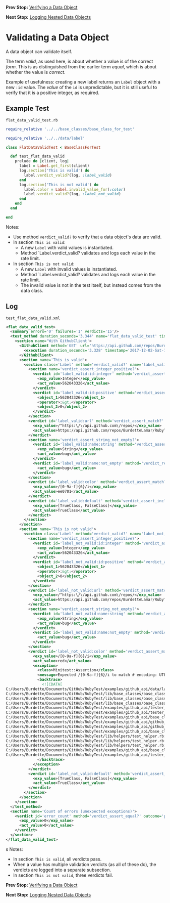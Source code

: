 <!--- GENERATED FILE, DO NOT EDIT --->
**Prev Stop:** [Verifying a Data Object](./FlatDataEqual.md#verifying-a-data-object)

**Next Stop:** [Logging Nested Data Objects](./NestedDataLog.md#logging-nested-data-objects)


# Validating a Data Object

A data object can validate itself.

The term _valid_, as used here, is about whether a value is of the correct _form_.  This is as distinguished from the earlier term _equal_, which is about whether the value is _correct_.

Example of usefulness:  creating a new label returns an `Label` object with a new `:id` value.  The _value_ of the `id` is unpredictable, but it is still useful to verify that it is a positive integer, as required.

## Example Test

<code>flat_data_valid_test.rb</code>
```ruby
require_relative '../../base_classes/base_class_for_test'

require_relative '../../data/label'

class FlatDataValidTest < BaseClassForTest

  def test_flat_data_valid
    prelude do |client, log|
      label = Label.get_first(client)
      log.section('This is valid') do
        label.verdict_valid?(log, :label_valid)
      end
      log.section('This is not valid') do
        label.color = Label.invalid_value_for(:color)
        label.verdict_valid?(log, :label_not_valid)
      end
    end
  end

end
```

Notes:

- Use method `verdict_valid?` to verify that a data object's data are valid.
- In section `This is valid`:
  - A new `Label` with valid values is instantiated.
  - Method `Label.verdict_valid? validates and logs each value in the rate limit.
- In section `This is not valid`:
  - A new `Label` with invalid values is instantiated.
  - Method `Label.verdict_valid? validates and logs each value in the rate limit.
  - The invalid value is not in the test itself, but instead comes from the data class.

## Log

<code>test_flat_data_valid.xml</code>
```xml
<flat_data_valid_test>
  <summary errors='0' failures='1' verdicts='15'/>
  <test_method duration_seconds='3.344' name='flat_data_valid_test' timestamp='2017-12-02-Sat-12.54.01.366'>
    <section name='With GithubClient'>
      <GithubClient method='GET' url='https://api.github.com/repos/BurdetteLamar/RubyTest/labels'>
        <execution duration_seconds='3.328' timestamp='2017-12-02-Sat-12.54.01.366'/>
      </GithubClient>
      <section name='This is valid'>
        <section class='Label' method='verdict_valid?' name='label_valid'>
          <section name='verdict_assert_integer_positive?'>
            <verdict id='label_valid:id:integer' method='verdict_assert_kind_of?' outcome='passed' volatile='false'>
              <exp_value>Integer</exp_value>
              <act_value>562043326</act_value>
            </verdict>
            <verdict id='label_valid:id:positive' method='verdict_assert_operator?' outcome='passed' volatile='false'>
              <object_1>562043326</object_1>
              <operator>:&gt;</operator>
              <object_2>0</object_2>
            </verdict>
          </section>
          <verdict id='label_valid:url' method='verdict_assert_match?' outcome='passed' volatile='false'>
            <exp_value>/^https:\/\/api.github.com\/repos/</exp_value>
            <act_value>https://api.github.com/repos/BurdetteLamar/RubyTest/labels/bug</act_value>
          </verdict>
          <section name='verdict_assert_string_not_empty?'>
            <verdict id='label_valid:name:string' method='verdict_assert_kind_of?' outcome='passed' volatile='false'>
              <exp_value>String</exp_value>
              <act_value>bug</act_value>
            </verdict>
            <verdict id='label_valid:name:not_empty' method='verdict_refute_empty?' outcome='passed' volatile='false'>
              <act_value>bug</act_value>
            </verdict>
          </section>
          <verdict id='label_valid:color' method='verdict_assert_match?' outcome='passed' volatile='false'>
            <exp_value>/[0-9a-f]{6}/i</exp_value>
            <act_value>ee0701</act_value>
          </verdict>
          <verdict id='label_valid:default' method='verdict_assert_includes?' outcome='passed' volatile='false'>
            <exp_value>[TrueClass, FalseClass]</exp_value>
            <act_value>TrueClass</act_value>
          </verdict>
        </section>
      </section>
      <section name='This is not valid'>
        <section class='Label' method='verdict_valid?' name='label_not_valid'>
          <section name='verdict_assert_integer_positive?'>
            <verdict id='label_not_valid:id:integer' method='verdict_assert_kind_of?' outcome='passed' volatile='false'>
              <exp_value>Integer</exp_value>
              <act_value>562043326</act_value>
            </verdict>
            <verdict id='label_not_valid:id:positive' method='verdict_assert_operator?' outcome='passed' volatile='false'>
              <object_1>562043326</object_1>
              <operator>:&gt;</operator>
              <object_2>0</object_2>
            </verdict>
          </section>
          <verdict id='label_not_valid:url' method='verdict_assert_match?' outcome='passed' volatile='false'>
            <exp_value>/^https:\/\/api.github.com\/repos/</exp_value>
            <act_value>https://api.github.com/repos/BurdetteLamar/RubyTest/labels/bug</act_value>
          </verdict>
          <section name='verdict_assert_string_not_empty?'>
            <verdict id='label_not_valid:name:string' method='verdict_assert_kind_of?' outcome='passed' volatile='false'>
              <exp_value>String</exp_value>
              <act_value>bug</act_value>
            </verdict>
            <verdict id='label_not_valid:name:not_empty' method='verdict_refute_empty?' outcome='passed' volatile='false'>
              <act_value>bug</act_value>
            </verdict>
          </section>
          <verdict id='label_not_valid:color' method='verdict_assert_match?' outcome='failed' volatile='false'>
            <exp_value>/[0-9a-f]{6}/i</exp_value>
            <act_value>red</act_value>
            <exception>
              <class>Minitest::Assertion</class>
              <message>Expected /[0-9a-f]{6}/i to match # encoding: UTF-8 &quot;red&quot;.</message>
              <backtrace>
                <![CDATA[
C:/Users/Burdette/Documents/GitHub/RubyTest/examples/github_api/data/label.rb:33:in `verdict_field_valid?'
C:/Users/Burdette/Documents/GitHub/RubyTest/lib/base_classes/base_class_for_data.rb:48:in `block (2 levels) in verdict_valid?'
C:/Users/Burdette/Documents/GitHub/RubyTest/lib/base_classes/base_class_for_data.rb:46:in `block in verdict_valid?'
C:/Users/Burdette/Documents/GitHub/RubyTest/lib/base_classes/base_class_for_data.rb:45:in `verdict_valid?'
C:/Users/Burdette/Documents/GitHub/RubyTest/examples/github_api/tester_tour/tests/flat_data_valid_test.rb:15:in `block (2 levels) in test_flat_data_valid'
C:/Users/Burdette/Documents/GitHub/RubyTest/examples/github_api/tester_tour/tests/flat_data_valid_test.rb:13:in `block in test_flat_data_valid'
C:/Users/Burdette/Documents/GitHub/RubyTest/examples/github_api/base_classes/base_class_for_test.rb:20:in `block (2 levels) in prelude'
C:/Users/Burdette/Documents/GitHub/RubyTest/examples/github_api/github_client.rb:20:in `block in with'
C:/Users/Burdette/Documents/GitHub/RubyTest/examples/github_api/github_client.rb:16:in `with'
C:/Users/Burdette/Documents/GitHub/RubyTest/examples/github_api/base_classes/base_class_for_test.rb:19:in `block in prelude'
C:/Users/Burdette/Documents/GitHub/RubyTest/lib/helpers/test_helper.rb:23:in `block (2 levels) in test'
C:/Users/Burdette/Documents/GitHub/RubyTest/lib/helpers/test_helper.rb:22:in `block in test'
C:/Users/Burdette/Documents/GitHub/RubyTest/lib/helpers/test_helper.rb:21:in `test'
C:/Users/Burdette/Documents/GitHub/RubyTest/examples/github_api/base_classes/base_class_for_test.rb:11:in `prelude'
C:/Users/Burdette/Documents/GitHub/RubyTest/examples/github_api/tester_tour/tests/flat_data_valid_test.rb:8:in `test_flat_data_valid']]>
              </backtrace>
            </exception>
          </verdict>
          <verdict id='label_not_valid:default' method='verdict_assert_includes?' outcome='passed' volatile='false'>
            <exp_value>[TrueClass, FalseClass]</exp_value>
            <act_value>TrueClass</act_value>
          </verdict>
        </section>
      </section>
    </section>
  </test_method>
  <section name='Count of errors (unexpected exceptions)'>
    <verdict id='error_count' method='verdict_assert_equal?' outcome='passed' volatile='true'>
      <exp_value>0</exp_value>
      <act_value>0</act_value>
    </verdict>
  </section>
</flat_data_valid_test>
```
s
Notes:

- In section `This is valid`, all verdicts pass.
- When a value has multiple validation verdicts (as all of these do), the verdicts are logged into a separate subsection.
- In section `This is not valid`, three verdicts fail.

**Prev Stop:** [Verifying a Data Object](./FlatDataEqual.md#verifying-a-data-object)

**Next Stop:** [Logging Nested Data Objects](./NestedDataLog.md#logging-nested-data-objects)

